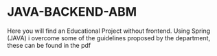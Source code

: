 ﻿# JAVA-BACKEND-ABM
Here you will find an Educational Project without frontend. Using Spring (JAVA) i overcome some of the guidelines proposed by the department, these can be found in the pdf
